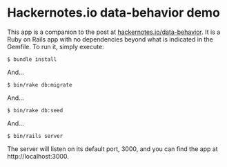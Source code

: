# Hackernotes.io data-behavior demo

This app is a companion to the post at [hackernotes.io/data-behavior](http://hackernotes.io/data-behavior). It is a Ruby on Rails app with no dependencies beyond what is indicated in the Gemfile. To run it, simply execute:

    $ bundle install

And...

    $ bin/rake db:migrate

And...

    $ bin/rake db:seed    

And...

    $ bin/rails server

The server will listen on its default port, 3000, and you can find the app at http://localhost:3000.    

